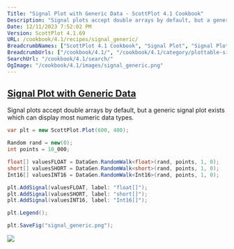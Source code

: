 ```yaml
---
Title: "Signal Plot with Generic Data - ScottPlot 4.1 Cookbook"
Description: "Signal plots accept double arrays by default, but a generic signal plot exists which can display most numeric data types."
Date: 12/11/2023 7:52:02 PM
Version: ScottPlot 4.1.69
URL: /cookbook/4.1/recipes/signal_generic/
BreadcrumbNames: ["ScottPlot 4.1 Cookbook", "Signal Plot", "Signal Plot with Generic Data"]
BreadcrumbUrls: ["/cookbook/4.1/", "/cookbook/4.1/category/plottable-signal-plot", "/cookbook/4.1/recipes/signal_generic/"]
SearchUrl: "/cookbook/4.1/search/"
OgImage: "/cookbook/4.1/images/signal_generic.png"
---
```


<h2><a href='/cookbook/4.1/recipes/signal_generic/'>Signal Plot with Generic Data</a></h2>

Signal plots accept double arrays by default, but a generic signal plot exists which can display most numeric data types.

```cs
var plt = new ScottPlot.Plot(600, 400);

Random rand = new(0);
int points = 10_000;

float[] valuesFLOAT = DataGen.RandomWalk<float>(rand, points, 1, 0);
short[] valuesSHORT = DataGen.RandomWalk<short>(rand, points, 1, 0);
Int16[] valuesINT16 = DataGen.RandomWalk<Int16>(rand, points, 1, 0);

plt.AddSignal(valuesFLOAT, label: "float[]");
plt.AddSignal(valuesSHORT, label: "short[]");
plt.AddSignal(valuesINT16, label: "Int16[]");

plt.Legend();

plt.SaveFig("signal_generic.png");
```

<img src='../../images/signal_generic.png' class='d-block mx-auto my-5' />


